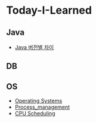 # Today-I-Learned
## Java
- [Java 버전별 차이](https://velog.io/@ljo_0920/java-%EB%B2%84%EC%A0%84%EB%B3%84-%EC%B0%A8%EC%9D%B4-%ED%8A%B9%EC%A7%95)
## DB


## OS

- [Operating Systems](https://github.com/jioome/Today-I-Learned/blob/main/OS/1_Operating%20Systems.md)
- [Process_management](OS/3_1_process_management.md)
- [CPU Scheduling](https://velog.io/@zioo/CPU-%EC%8A%A4%EC%BC%80%EC%A4%84%EB%A7%81)
